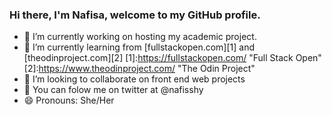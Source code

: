 ### Hi there, I'm Nafisa, welcome to my GitHub profile.




- 🔭 I’m currently working on hosting my academic project.
- 🌱 I’m currently learning from [fullstackopen.com][1] and [theodinproject.com][2]
[1]:https://fullstackopen.com/ "Full Stack Open"
[2]:https://www.theodinproject.com/ "The Odin Project"
- 👯 I’m looking to collaborate on front end web projects
-  You can folow me on twitter at @nafisshy
- 😄 Pronouns: She/Her


